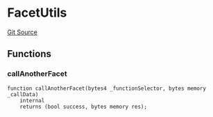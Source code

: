 # FacetUtils
[Git Source](https://github.com/thrackle-io/tron/blob/d5c4da9c910c7f583b74a714399bd64fbb32b616/src/client/token/handler/common/FacetUtils.sol)


## Functions
### callAnotherFacet


```solidity
function callAnotherFacet(bytes4 _functionSelector, bytes memory _callData)
    internal
    returns (bool success, bytes memory res);
```

